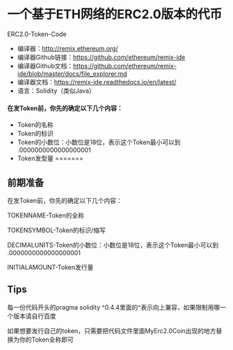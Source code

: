 # 一个基于ETH网络的ERC2.0版本的代币

ERC2.0-Token-Code
* 编译器：http://remix.ethereum.org/
* 编译器Github链接：https://github.com/ethereum/remix-ide
* 编译器Github文档：https://github.com/ethereum/remix-ide/blob/master/docs/file_explorer.md
* 编译器文档：https://remix-ide.readthedocs.io/en/latest/
* 语言：Solidity（类似Java）

#### 在发Token前，你先的确定以下几个内容：
* Token的名称
* Token的标识
* Token的小数位：小数位是18位，表示这个Token最小可以到 .0000000000000000001
* Token发型量
=======
## 前期准备
<p>
在发Token前，你先的确定以下几个内容：
</p>
<p>
TOKENNAME-Token的全称
</p>
<p>
TOKENSYMBOL-Token的标识/缩写
</p>
<p>
DECIMALUNITS-Token的小数位：小数位是18位，表示这个Token最小可以到 .0000000000000000001
</p>
<p>
INITIALAMOUNT-Token发行量
</p>

## Tips
<p>
每一份代码开头的pragma solidity ^0.4.4里面的^表示向上兼容，如果限制用哪一个版本请自行百度
</p>
<p>
如果想要发行自己的token，只需要把代码文件里面MyErc2.0Coin出现的地方替换为你的Token全称即可
</p>